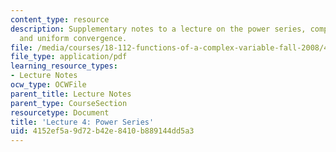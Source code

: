 ```yaml
---
content_type: resource
description: Supplementary notes to a lecture on the power series, complex power series,
  and uniform convergence.
file: /media/courses/18-112-functions-of-a-complex-variable-fall-2008/4152ef5a9d72b42e8410b889144dd5a3_lecture4.pdf
file_type: application/pdf
learning_resource_types:
- Lecture Notes
ocw_type: OCWFile
parent_title: Lecture Notes
parent_type: CourseSection
resourcetype: Document
title: 'Lecture 4: Power Series'
uid: 4152ef5a-9d72-b42e-8410-b889144dd5a3
---
```

